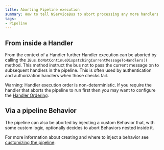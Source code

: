 ```yaml
---
title: Aborting Pipeline execution 
summary: How to tell NServiceBus to abort processing any more handlers in the pipeline  
tags:
- Pipeline
---
```


## From inside a Handler 

From the context of a Handler further Handler execution can be aborted by calling the `IBus.DoNotContinueDispatchingCurrentMessageToHandlers()` method. This method instruct the bus not to pass the current message on to subsequent handlers in the pipeline. This is often used by authentication and authorization handlers when those checks fail.

<!-- import AbortHandler-->

Warning: Handler execution order is non-deterministic. If you require the handler that aborts the pipeline to run first then you may want to configure the [Handler Ordering](/nservicebus/handlers/handler-ordering.md).

## Via a pipeline Behavior

The pipeline can also be aborted by injecting a custom Behavior that, with some custom logic, optionally decides to abort Behaviors nested inside it. 

<!-- import AbortPipelineWithBehavior--> 

For more information about creating and where to inject a behavior see [customizing the pipeline](/nservicebus/pipeline/customizing.md).
